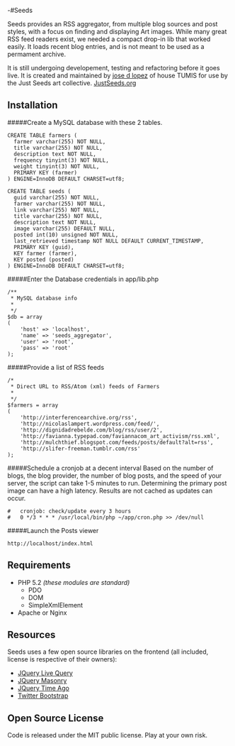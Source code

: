 -#Seeds

Seeds provides an RSS aggregator, from multiple blog sources and post styles, with a focus on finding and displaying Art images. While many great RSS feed readers exist, we needed a compact drop-in lib that worked easily. It loads recent blog entries, and is not meant to be used as a permament archive.

It is still undergoing developement, testing and refactoring before it goes live. It is created and maintained by [jose d lopez](http://tumis.com) of house TUMIS for use by the Just Seeds art collective. [JustSeeds.org](http://JustSeeds.org)


## Installation
#####Create a MySQL database with these 2 tables.

```
CREATE TABLE farmers (
  farmer varchar(255) NOT NULL,
  title varchar(255) NOT NULL,
  description text NOT NULL,
  frequency tinyint(3) NOT NULL,
  weight tinyint(3) NOT NULL,
  PRIMARY KEY (farmer)
) ENGINE=InnoDB DEFAULT CHARSET=utf8;

CREATE TABLE seeds (
  guid varchar(255) NOT NULL,
  farmer varchar(255) NOT NULL,
  link varchar(255) NOT NULL,
  title varchar(255) NOT NULL,
  description text NOT NULL,
  image varchar(255) DEFAULT NULL,
  posted int(10) unsigned NOT NULL,
  last_retrieved timestamp NOT NULL DEFAULT CURRENT_TIMESTAMP,
  PRIMARY KEY (guid),
  KEY farmer (farmer),
  KEY posted (posted)
) ENGINE=InnoDB DEFAULT CHARSET=utf8;
```

#####Enter the Database credentials in app/lib.php

```
/**
 * MySQL database info
 *
 */
$db = array
(
	'host' => 'localhost',
	'name' => 'seeds_aggregator',
	'user' => 'root',
	'pass' => 'root'
);
```

#####Provide a list of RSS feeds

```
/*
 * Direct URL to RSS/Atom (xml) feeds of Farmers
 *
 */
$farmers = array
(
	'http://interferencearchive.org/rss',
	'http://nicolaslampert.wordpress.com/feed/',
	'http://dignidadrebelde.com/blog/rss/user/2',
	'http://favianna.typepad.com/faviannacom_art_activism/rss.xml',
	'http://mulchthief.blogspot.com/feeds/posts/default?alt=rss',
	'http://slifer-freeman.tumblr.com/rss'
);
```


#####Schedule a cronjob at a decent interval
Based on the number of blogs, the blog provider, the number of blog posts, and the speed of your server, the script can take 1-5 minutes to run. Determining the primary post image can have a high latency. Results are not cached as updates can occur. 

```
#	cronjob: check/update every 3 hours 
#   0 */3 * * * /usr/local/bin/php ~/app/cron.php >> /dev/null
```

#####Launch the Posts viewer
```
http://localhost/index.html
```

## Requirements
* PHP 5.2 *(these modules are standard)*
	* PDO
	* DOM 
	* SimpleXmlElement	
* Apache or Nginx


## Resources
Seeds uses a few open source libraries on the frontend (all included, license is respective of their owners):

* [JQuery Live Query](https://github.com/brandonaaron/livequery)
* [JQuery Masonry](http://masonry.desandro.com/)
* [JQuery Time Ago](http://timeago.yarp.com/)
* [Twitter Bootstrap](http://twitter.github.com/bootstrap/)


## Open Source License

Code is released under the MIT public license. Play at your own risk.
